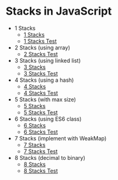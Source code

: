 # Stacks in JavaScript

- 1 Stacks
    - [1 Stacks](stacks/1.js)
    - [1 Stacks Test](stacks/1.test.js)
- 2 Stacks (using array)
    - [2 Stacks Test](stacks/2.test.js)
- 3 Stacks (using linked list)
    - [3 Stacks](stacks/3.js)
    - [3 Stacks Test](stacks/3.test.js)
- 4 Stacks (using a hash)
    - [4 Stacks](stacks/4.js)
    - [4 Stacks Test](stacks/4.test.js)
- 5 Stacks (with max size)
    - [5 Stacks](stacks/5.js)
    - [5 Stacks Test](stacks/5.test.js)
- 6 Stacks (using ES6 class)
    - [6 Stacks](stacks/6.js)
    - [6 Stacks Test](stacks/6.test.js)
- 7 Stacks (implement with WeakMap)
    - [7 Stacks](stacks/7.js)
    - [7 Stacks Test](stacks/7.test.js)
- 8 Stacks (decimal to binary)
    - [8 Stacks](stacks/8.js)
    - [8 Stacks Test](stacks/8.test.js)
